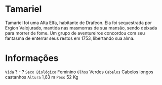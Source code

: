 <!-- TITLE: Tamariel -->
<!-- SUBTITLE: Visão geral sobre Tamariel -->

# Tamariel
Tamariel foi uma Alta Elfa, habitante de Drafeon. Ela foi sequestrada por Ergion Valojurado, mantida nas masmorras de sua mansão, sendo deixada para morrer de fome. Um grupo de aventureiros concordou com seu fantasma de enterrar seus restos em 1753, libertando sua alma.

# Informações
`Vida` ? - ?
`Sexo Biológico` Feminino
`Olhos` Verdes
`Cabelos` Cabelos longos castanhos
`Altura` 1,63 m
`Peso` 52 Kg

